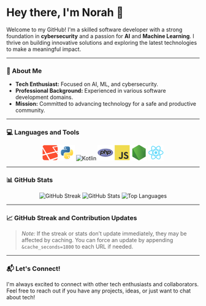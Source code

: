 # Hey there, I'm Norah 👋

Welcome to my GitHub! I'm a skilled software developer with a strong foundation in **cybersecurity** and a passion for **AI** and **Machine Learning**. I thrive on building innovative solutions and exploring the latest technologies to make a meaningful impact.

---

### 🌟 About Me
-  **Tech Enthusiast:** Focused on AI, ML, and cybersecurity.
-  **Professional Background:** Experienced in various software development domains.
-  **Mission:** Committed to advancing technology for a safe and productive community.

---

### 💻 Languages and Tools
<p align="center">
  <img src="https://raw.githubusercontent.com/devicons/devicon/master/icons/laravel/laravel-plain.svg" alt="Laravel" width="40" height="40"/>
  <img src="https://raw.githubusercontent.com/devicons/devicon/master/icons/python/python-original.svg" alt="Python" width="40" height="40"/>
  <img src="https://upload.wikimedia.org/wikipedia/commons/7/74/Kotlin_Icon.png" alt="Kotlin" width="40" height="40"/>
  <img src="https://raw.githubusercontent.com/devicons/devicon/master/icons/php/php-original.svg" alt="PHP" width="40" height="40"/>
  <img src="https://raw.githubusercontent.com/devicons/devicon/master/icons/javascript/javascript-original.svg" alt="JavaScript" width="40" height="40"/>
  <img src="https://raw.githubusercontent.com/devicons/devicon/master/icons/nodejs/nodejs-original.svg" alt="Node.js" width="40" height="40"/>
  <img src="https://raw.githubusercontent.com/devicons/devicon/master/icons/react/react-original.svg" alt="React" width="40" height="40"/>
</p>

---

### 📊 GitHub Stats

<div align="center">
  <img src="https://github-readme-streak-stats.herokuapp.com/?user=Norah-G&theme=radical" alt="GitHub Streak" />
  <img src="https://github-readme-stats.vercel.app/api?username=Norah-G&show_icons=true&theme=radical" alt="GitHub Stats" />
  <img src="https://github-readme-stats.vercel.app/api/top-langs/?username=Norah-G&layout=compact&theme=radical" alt="Top Languages" />
</div>

---

### 📈 GitHub Streak and Contribution Updates

> _Note:_ If the streak or stats don’t update immediately, they may be affected by caching. You can force an update by appending `&cache_seconds=1800` to each URL if needed.

---

### 📬 Let's Connect!
I'm always excited to connect with other tech enthusiasts and collaborators. Feel free to reach out if you have any projects, ideas, or just want to chat about tech!

